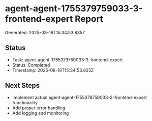 # agent-agent-1755379759033-3-frontend-expert Report

Generated: 2025-08-18T15:34:53.835Z

## Status
- Task: agent-agent-1755379759033-3-frontend-expert
- Status: Completed
- Timestamp: 2025-08-18T15:34:53.835Z

## Next Steps
- Implement actual agent-agent-1755379759033-3-frontend-expert functionality
- Add proper error handling
- Add logging and monitoring
